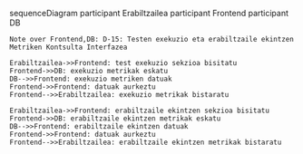 sequenceDiagram
    participant Erabiltzailea
    participant Frontend
    participant DB

    Note over Frontend,DB: D-15: Testen exekuzio eta erabiltzaile ekintzen Metriken Kontsulta Interfazea

    Erabiltzailea->>Frontend: test exekuzio sekzioa bisitatu
    Frontend->>DB: exekuzio metrikak eskatu
    DB-->>Frontend: exekuzio metriken datuak
    Frontend->>Frontend: datuak aurkeztu
    Frontend-->>Erabiltzailea: exekuzio metrikak bistaratu

    Erabiltzailea->>Frontend: erabiltzaile ekintzen sekzioa bisitatu
    Frontend->>DB: erabiltzaile ekintzen metrikak eskatu
    DB-->>Frontend: erabiltzaile ekintzen datuak
    Frontend->>Frontend: datuak aurkeztu
    Frontend-->>Erabiltzailea: erabiltzaile ekintzen metrikak bistaratu